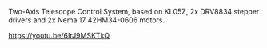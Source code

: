 Two-Axis Telescope Control System, based on KL05Z, 2x DRV8834 stepper drivers and 2x Nema 17 42HM34-0606 motors.


https://youtu.be/6IrJ9MSKTkQ
